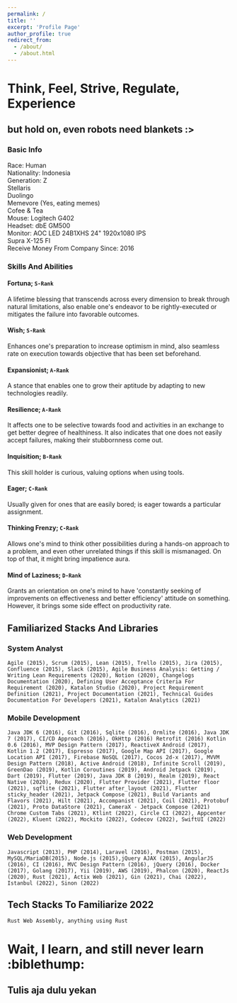 ```yaml
---
permalink: /
title: ''
excerpt: 'Profile Page'
author_profile: true
redirect_from:
  - /about/
  - /about.html
---
```


# Think, Feel, Strive, Regulate, Experience

## but hold on, even robots need blankets :>

### Basic Info

Race: Human  
Nationality: Indonesia  
Generation: Z  
Stellaris  
Duolingo  
Memevore (Yes, eating memes)  
Cofee & Tea  
Mouse: Logitech G402  
Headset: dbE GM500  
Monitor: AOC LED 24B1XHS 24" 1920x1080 IPS  
Supra X-125 FI  
Receive Money From Company Since: 2016

### Skills And Abilities

#### Fortuna; `S-Rank`
A lifetime blessing that transcends across every dimension to break through natural limitations, also enable one's endeavor to be rightly-executed or mitigates the failure into favorable outcomes.

#### Wish; `S-Rank`
Enhances one's preparation to increase optimism in mind, also seamless rate on execution towards objective that has been set beforehand.

#### Expansionist; `A-Rank`
A stance that enables one to grow their aptitude by adapting to new technologies readily.

#### Resilience; `A-Rank`
It affects one to be selective towards food and activities in an exchange to get better degree of healthiness. It also indicates that one does not easily accept failures, making their stubbornness come out.

#### Inquisition; `B-Rank`
This skill holder is curious, valuing options when using tools. 

#### Eager; `C-Rank`
Usually given for ones that are easily bored; is eager towards a particular assignment.

#### Thinking Frenzy; `C-Rank`
Allows one's mind to think other possibilities during a hands-on approach to a problem, and even other unrelated things if this skill is mismanaged. On top of that, it might bring impatience aura.

#### Mind of Laziness; `D-Rank`
Grants an orientation on one's mind to have 'constantly seeking of improvements on effectiveness and better efficiency' attitude on something. However, it brings some side effect on productivity rate.



## Familiarized Stacks And Libraries

### System Analyst

`Agile (2015), Scrum (2015), Lean (2015), Trello (2015), Jira (2015), Confluence (2015), Slack (2015), Agile Business Analysis: Getting / Writing Lean Requirements (2020), Notion (2020), Changelogs Documentation (2020), Defining User Acceptance Criteria For Requirement (2020), Katalon Studio (2020), Project Requirement Definition (2021), Project Documentation (2021), Technical Guides Documentation For Developers (2021), Katalon Analytics (2021)`

### Mobile Development

`Java JDK 6 (2016), Git (2016), Sqlite (2016), Ormlite (2016), Java JDK 7 (2017), CI/CD Approach (2016), OkHttp (2016) Retrofit (2016) Kotlin 0.6 (2016), MVP Design Pattern (2017), ReactiveX Android (2017), Kotlin 1.2 (2017), Espresso (2017), Google Map API (2017), Google Location API (2017), Firebase NoSQL (2017), Cocos 2d-x (2017), MVVM Design Pattern (2018), Active Android (2018), Infinite Scroll (2019), GreenDao (2019), Kotlin Coroutines (2019), Android Jetpack (2019), Dart (2019), Flutter (2019), Java JDK 8 (2019), Realm (2019), React Native (2020), Redux (2020), Flutter Provider (2021), Flutter floor (2021), sqflite (2021), Flutter after_layout (2021), Flutter sticky_header (2021), Jetpack Compose (2021), Build Variants and Flavors (2021), Hilt (2021), Accompanist (2021), Coil (2021), Protobuf (2021), Proto DataStore (2021), CameraX - Jetpack Compose (2021) Chrome Custom Tabs (2021), Ktlint (2022), Circle CI (2022), Appcenter (2022), Kluent (2022), Mockito (2022), Codecov (2022), SwiftUI (2022)`

### Web Development

`Javascript (2013), PHP (2014), Laravel (2016), Postman (2015), MySQL/MariaDB(2015), Node.js (2015),jQuery AJAX (2015), AngularJS (2016), CI (2016), MVC Design Pattern (2016), jQuery (2016), Docker (2017), Golang (2017), Yii (2019), AWS (2019), Phalcon (2020), ReactJs (2020), Rust (2021), Actix Web (2021), Gin (2021), Chai (2022), Istanbul (2022), Sinon (2022)`

## Tech Stacks To Familiarize 2022

`Rust Web Assembly, anything using Rust`

# Wait, I learn, and still never learn :biblethump:  
## Tulis aja dulu yekan
